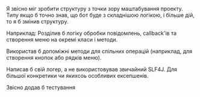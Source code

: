 Я звісно міг зробити структуру з точки зору маштабування проекту. Типу якщо б точно знав, що бот буде з складнішою логікою, і більше дій, то я б змінив структуру.

Наприклад:
  Розділив б логіку обробки повідомлень, callback'ів та створення меню на окремі класи і методи.
  
  Використав б допоміжні методи для спільних операцій (наприклад, для створення кнопок або рядків меню).
  
  Написав б свій логер, а не використовував звичайний SLF4J. Для більшої конкретики чи якихсоь особливих ексепшенів.
  
  Звісно додав б тестування
